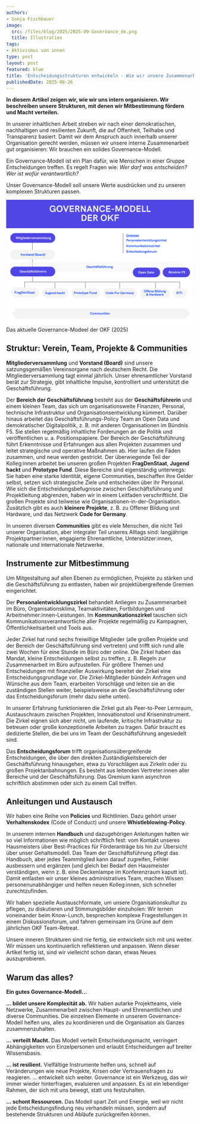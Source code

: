 ```yaml
---
authors:
- Sonja Fischbauer
image:
  src: /files/blog/2025/2025-09-Governance_de.png
  title: Illustration
tags:
- Aktivismus von innen
type: post
layout: post
featured: blue
title: 'Entscheidungsstrukturen entwickeln - Wie wir unsere Zusammenarbeit organisieren'
publishedDate: 2025-08-26
---
```



**In diesem Artikel zeigen wir, wie wir uns intern organisieren. Wir beschreiben unsere Strukturen, mit denen wir Mitbestimmung fördern und Macht verteilen.**

 In unserer inhaltlichen Arbeit streben wir nach einer demokratischen, nachhaltigen und resilienten Zukunft, die auf Offenheit, Teilhabe und Transparenz basiert. Damit wir dem Anspruch auch innerhalb unserer Organisation gerecht werden, müssen wir unsere interne Zusammenarbeit gut organisieren: Wir brauchen ein solides Governance-Modell. 

Ein Governance-Modell ist ein Plan dafür, wie Menschen in einer Gruppe Entscheidungen treffen. Es regelt Fragen wie: *Wer darf was entscheiden? Wer ist wofür verantwortlich?* 

Unser Governance-Modell soll unsere Werte ausdrücken und zu unseren komplexen Strukturen passen. 

![Das aktuelle Governance-Modell der OKF (2025)](/files/blog/2025/2025-09-Governance_de.png)<br>
Das aktuelle Governance-Modeel der OKF (2025)

## Struktur: Verein, Team, Projekte & Communities

**Mitgliederversammlung** und **Vorstand (Board)** sind unsere satzungsgemäßen Vereinsorgane nach deutschem Recht. Die Mitgliederversammlung tagt einmal jährlich. Unser ehrenamtlicher Vorstand berät zur Strategie, gibt inhaltliche Impulse, kontrolliert und unterstützt die Geschäftsführung.

Der **Bereich der Geschäftsführung** besteht aus der **Geschäftsführerin** und einem kleinen Team, das sich um organisationsweite Finanzen, Personal, technische Infrastruktur und Organisationsentwicklung kümmert. Darüber hinaus arbeitet das Geschäftsführungs-Policy Team an Open Data und demokratischer Digitalpolitik, z. B. mit anderen Organisationen im Bündnis F5. Sie stellen regelmäßig inhaltliche Forderungen an die Politik und veröffentlichen u. a. Positionspapiere. Der Bereich der Geschäftsführung führt Erkenntnisse und Erfahrungen aus allen Projekten zusammen und leitet strategische und operative Maßnahmen ab. Hier laufen die Fäden zusammen, und neue werden gestrickt. Der überwiegende Teil der Kolleg:innen arbeitet bei unseren großen Projekten **FragDenStaat**, **Jugend hackt** und **Prototype Fund**. Diese Bereiche sind eigenständig unterwegs: Sie haben eine starke Identität, eigene Communities, beschaffen ihre Gelder selbst, setzen sich strategische Ziele und entscheiden über ihr Personal. Wie sich die Entscheidungsbefugnisse zwischen Geschäftsführung und Projektleitung abgrenzen, haben wir in einem Leitfaden verschriftlicht. Die großen Projekte sind teilweise wie Organisationen-in-der-Organisation. Zusätzlich gibt es auch **kleinere Projekte**, z. B. zu Offener Bildung und Hardware, und das Netzwerk **Code for Germany**.

In unseren diversen **Communities** gibt es viele Menschen, die nicht Teil unserer Organisation, aber integraler Teil unseres Alltags sind: langjährige Projektpartner:innen, engagierte Ehrenamtliche, Unterstützer:innen, nationale und internationale Netzwerke.

## Instrumente zur Mitbestimmung

Um Mitgestaltung auf allen Ebenen zu ermöglichen, Projekte zu stärken und die Geschäftsführung zu entlasten, haben wir projektübergreifende Gremien eingerichtet.

Der **Personalentwicklungszirkel** behandelt Anliegen zu Zusammenarbeit im Büro, Organisationsklima, Teamaktivitäten, Fortbildungen und Arbeitnehmer:innen-Leistungen. Im **Kommunikationszirkel** tauschen sich Kommunikationsverantwortliche aller Projekte regelmäßig zu Kampagnen, Öffentlichkeitsarbeit und Tools aus.

Jeder Zirkel hat rund sechs freiwillige Mitglieder (alle großen Projekte und der Bereich der Geschäftsführung sind vertreten) und trifft sich rund alle zwei Wochen für eine Stunde im Büro oder online. Die Zirkel haben das Mandat, kleine Entscheidungen selbst zu treffen, z. B. Regeln zur Zusammenarbeit im Büro aufzustellen. Für größere Themen und Entscheidungen mit finanzieller Auswirkung bereitet der Zirkel eine Entscheidungsgrundlage vor. Die Zirkel-Mitglieder bündeln Anfragen und Wünsche aus dem Team, erarbeiten Vorschläge und leiten sie an die zuständigen Stellen weiter, beispielsweise an die Geschäftsführung oder das Entscheidungsforum (mehr dazu siehe unten).

In unserer Erfahrung funktionieren die Zirkel gut als Peer-to-Peer Lernraum, Austauschraum zwischen Projekten, Innovationstool und Kriseninstrument. Die Zirkel eignen sich aber nicht, um laufende, kritische Infrastruktur zu betreuen oder große konzeptionelle Arbeiten zu tragen. Dafür braucht es dedizierte Stellen, die bei uns im Team der Geschäftsführung angesiedelt sind.

Das **Entscheidungsforum** trifft organisationsübergreifende Entscheidungen, die über den direkten Zuständigkeitsbereich der Geschäftsführung hinausgehen, etwa zu Vorschlägen aus Zirkeln oder zu großen Projektanbahnungen. Es besteht aus leitenden Vertreter:innen aller Bereiche und der Geschäftsführung. Das Gremium kann asynchron schriftlich abstimmen oder sich zu einem Call treffen. 

## Anleitungen und Austausch

Wir haben eine Reihe von **Policies** und Richtlinien. Dazu gehört unser **Verhaltenskodex** (Code of Conduct) und unsere **Whistleblowing-Policy**. 

In unserem internen **Handbuch** und dazugehörigen Anleitungen halten wir so viel Informationen wie möglich schriftlich fest: vom Kontakt unseres Hausmeisters über Best-Practices für Förderanträge bis hin zur Übersicht über unser Gehaltsmodell. Das Team der Geschäftsführung pflegt das Handbuch, aber jedes Teammitglied kann darauf zugreifen, Fehler ausbessern und ergänzen (und gleich bei Bedarf den Hausmeister verständigen, wenn z. B. eine Deckenlampe im Konferenzraum kaputt ist). Damit entlasten wir unser kleines administratives Team, machen Wissen personenunabhängiger und helfen neuen Kolleg:innen, sich schneller zurechtzufinden.

Wir haben spezielle Austauschformate, um unsere Organisationskultur zu pflegen, zu diskutieren und Stimmungsbilder einzuholen: Wir lernen voneinander beim Know-Lunch, besprechen komplexe Fragestellungen in einem Diskussionsforum, und fahren gemeinsam ins Grüne auf dem jährlichen OKF Team-Retreat.

Unsere inneren Strukturen sind nie fertig, sie entwickeln sich mit uns weiter. Wir müssen uns kontinuierlich reflektieren und anpassen. Wenn dieser Artikel fertig ist, sind wir vielleicht schon daran, etwas Neues auszuprobieren.

## Warum das alles?
**Ein gutes Governance-Modell...**

**... bildet unsere Komplexität ab.** Wir haben autarke Projektteams, viele Netzwerke, Zusammenarbeit zwischen Haupt- und Ehrenamtlichen und diverse Communities. Die einzelnen Elemente in unserem Governance-Modell helfen uns, alles zu koordinieren und die Organisation als Ganzes zusammenzuhalten.

**... verteilt Macht.** Das Modell verteilt Entscheidungsmacht, verringert Abhängigkeiten von Einzelpersonen und erlaubt Entscheidungen auf breiter Wissensbasis.

**... ist resilient.** Vielfältige Instrumente helfen uns, schnell auf Veränderungen wie neue Projekte, Krisen oder Vertrauensfragen zu reagieren.
... entwickelt sich weiter. Governance ist ein Werkzeug, das wir immer wieder hinterfragen, evaluieren und anpassen. Es ist ein lebendiger Rahmen, der sich mit uns bewegt, statt uns festzuhalten.

**... schont Ressourcen.** Das Modell spart Zeit und Energie, weil wir nicht jede Entscheidungsfindung neu verhandeln müssen, sondern auf bestehende Strukturen und Abläufe zurückgreifen können.
